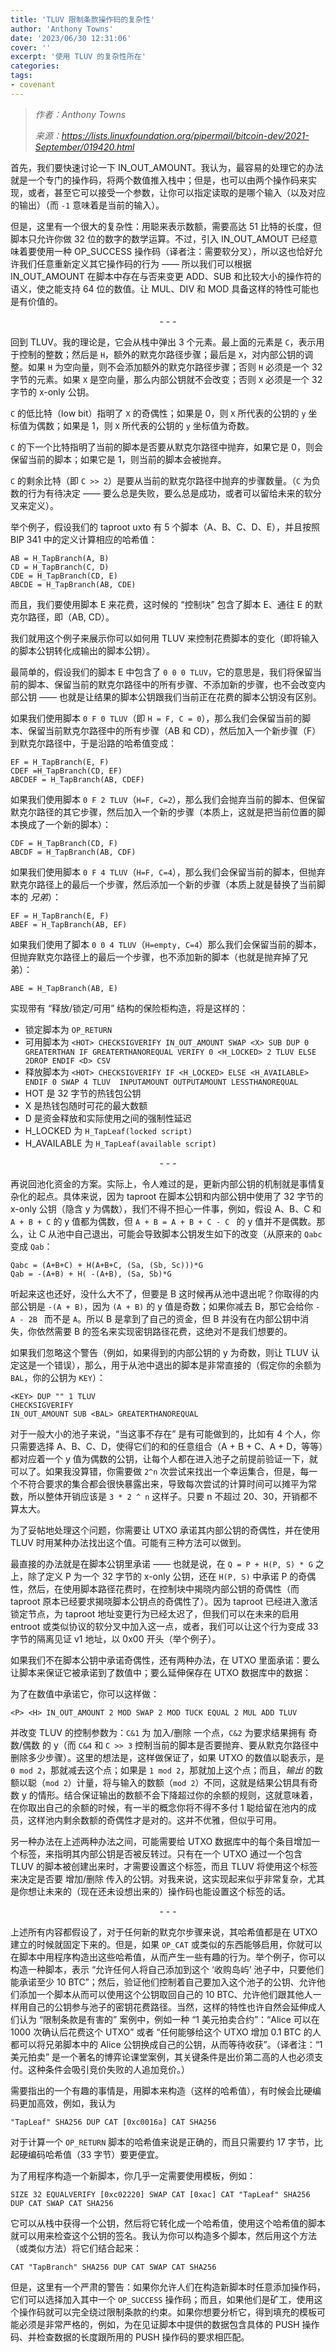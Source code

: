 ```yaml
---
title: 'TLUV 限制条款操作码的复杂性'
author: 'Anthony Towns'
date: '2023/06/30 12:31:06'
cover: ''
excerpt: '使用 TLUV 的复杂性所在'
categories:
tags:
- covenant
---
```



> *作者：Anthony Towns*
> 
> *来源：<https://lists.linuxfoundation.org/pipermail/bitcoin-dev/2021-September/019420.html>*



首先，我们要快速讨论一下 IN_OUT_AMOUNT。我认为，最容易的处理它的办法就是一个专门的操作码，将两个数值推入栈中；但是，也可以由两个操作码来实现，或者，甚至它可以接受一个参数，让你可以指定读取的是哪个输入（以及对应的输出）（而 `-1` 意味着是当前的输入）。

但是，这里有一个很大的复杂性：用聪来表示数额，需要高达 51 比特的长度，但脚本只允许你做 32 位的数字的数学运算。不过，引入 IN_OUT_AMOUT 已经意味着要使用一种 OP_SUCCESS 操作码（译者注：需要软分叉），所以这也恰好允许我们任意重新定义其它操作码的行为 —— 所以我们可以根据 IN_OUT_AMOUNT 在脚本中存在与否来变更 ADD、SUB 和比较大小的操作符的语义，使之能支持 64 位的数值。让 MUL、DIV 和 MOD 具备这样的特性可能也是有价值的。

<p style="text-align:center">- - -</p>


回到 TLUV。我的理论是，它会从栈中弹出 3 个元素。最上面的元素是 `C`，表示用于控制的整数；然后是 `H`，额外的默克尔路径步骤；最后是 `X`，对内部公钥的调整。如果 `H` 为空向量，则不会添加额外的默克尔路径步骤；否则 `H` 必须是一个 32 字节的元素。如果 `X` 是空向量，那么内部公钥就不会改变；否则 `X` 必须是一个 32 字节的 x-only 公钥。

`C` 的低比特（low bit）指明了 `X` 的奇偶性；如果是 0，则 `X` 所代表的公钥的 `y` 坐标值为偶数；如果是 1，则 `X` 所代表的公钥的 `y` 坐标值为奇数。

`C` 的下一个比特指明了当前的脚本是否要从默克尔路径中抛弃，如果它是 0，则会保留当前的脚本；如果它是 1，则当前的脚本会被抛弃。

`C` 的剩余比特（即 `C >> 2`）是要从当前的默克尔路径中抛弃的步骤数量。（`C` 为负数的行为有待决定 —— 要么总是失败，要么总是成功，或者可以留给未来的软分叉来定义）。

举个例子，假设我们的 taproot uxto 有 5 个脚本（A、B、C、D、E），并且按照 BIP 341 中的定义计算相应的哈希值：

```
AB = H_TapBranch(A, B)
CD = H_TapBranch(C, D)
CDE = H_TapBranch(CD, E)
ABCDE = H_TapBranch(AB, CDE)
```

而且，我们要使用脚本 E 来花费，这时候的 “控制块” 包含了脚本 E、通往 E 的默克尔路径，即（AB, CD）。

我们就用这个例子来展示你可以如何用 TLUV 来控制花费脚本的变化（即将输入的脚本公钥转化成输出的脚本公钥）。

最简单的，假设我们的脚本 E 中包含了 `0 0 0 TLUV`，它的意思是，我们将保留当前的脚本、保留当前的默克尔路径中的所有步骤、不添加新的步骤，也不会改变内部公钥 —— 也就是让结果的脚本公钥跟我们当前正在花费的脚本公钥没有区别。

如果我们使用脚本 `0 F 0 TLUV`（即 `H = F, C = 0`），那么我们会保留当前的脚本、保留当前默克尔路径中的所有步骤（AB 和 CD），然后加入一个新步骤（F）到默克尔路径中，于是沿路的哈希值变成：

```
EF = H_TapBranch(E, F)
CDEF =H_TapBranch(CD, EF)
ABCDEF = H_TapBranch(AB, CDEF)
```

如果我们使用脚本 `0 F 2 TLUV`（`H=F, C=2`），那么我们会抛弃当前的脚本、但保留默克尔路径的其它步骤，然后加入一个新的步骤（本质上，这就是把当前位置的脚本换成了一个新的脚本）：

```
CDF = H_TapBranch(CD, F)
ABCDF = H_TapBranch(AB, CDF)
```

如果我们使用脚本 `0 F 4 TLUV`（`H=F, C=4`），那么我们会保留当前的脚本，但抛弃默克尔路径上的最后一个步骤，然后添加一个新的步骤（本质上就是替换了当前脚本的 *兄弟*）：

```
EF = H_TapBranch(E, F)
ABEF = H_TapBranch(AB, EF)
```

如果我们使用了脚本 `0 0 4 TLUV`（`H=empty, C=4`）那么我们会保留当前的脚本，但抛弃默克尔路径上的最后一个步骤，也不添加新的脚本（也就是抛弃掉了兄弟）：

```
ABE = H_TapBranch(AB, E)
```

实现带有 “释放/锁定/可用” 结构的保险柜构造，将是这样的：

- 锁定脚本为 `OP_RETURN`
- 可用脚本为 `<HOT> CHECKSIGVERIFY IN_OUT_AMOUNT SWAP <X> SUB DUP 0 GREATERTHAN IF GREATERTHANOREQUAL VERIFY 0 <H_LOCKED> 2 TLUV ELSE 2DROP ENDIF <D> CSV`
- 释放脚本为 `<HOT> CHECKSIGVERIFY IF <H_LOCKED> ELSE <H_AVAILABLE> ENDIF 0 SWAP 4 TLUV  INPUTAMOUNT OUTPUTAMOUNT LESSTHANOREQUAL`
- HOT 是 32 字节的热钱包公钥
- X 是热钱包随时可花的最大数额
- D  是资金释放和实际使用之间的强制性延迟
- H_LOCKED 为 `H_TapLeaf(locked script)`
- H_AVAILABLE 为 `H_TapLeaf(available script)`

<p style="text-align:center">- - -</p>


再说回池化资金的方案。实际上，令人难过的是，更新内部公钥的机制就是事情复杂化的起点。具体来说，因为 taproot 在脚本公钥和内部公钥中使用了 32 字节的 x-only 公钥（隐含 y 为偶数），我们不得不担心一件事，例如，假设 A、B、C 和 `A + B + C` 的 y 值都为偶数，但 `A + B = A + B + C - C ` 的 y 值并不是偶数。那么，让 C 从池中自己退出，可能会导致脚本公钥发生如下的改变（从原来的 `Qabc` 变成 `Qab`：

```
Qabc = (A+B+C) + H(A+B+C, (Sa, (Sb, Sc)))*G
Qab = -(A+B) + H( -(A+B), (Sa, Sb)*G
```

听起来这也还好，没什么大不了，但要是 B 这时候再从池中退出呢？你取得的内部公钥是 `-(A + B)`，因为 `(A + B)` 的 y 值是奇数；如果你减去 B，那它会给你 `- A - 2B ` 而不是 `A`。所以 B 是拿到了自己的资金，但 B 并没有在内部公钥中消失，你依然需要 B 的签名来实现密钥路径花费，这绝对不是我们想要的。

如果我们忽略这个警告（例如，如果得到的内部公钥的 y 为奇数，则让 TLUV 认定这是一个错误），那么，用于从池中退出的脚本是非常直接的（假定你的余额为 `BAL`，你的公钥为 `KEY`）：

```
<KEY> DUP "" 1 TLUV
CHECKSIGVERIFY 
IN_OUT_AMOUNT SUB <BAL> GREATERTHANOREQUAL
```

对于一般大小的池子来说，“当这事不存在” 是有可能做到的，比如有 4 个人，你只需要选择 A、B、C、D，使得它们的和的任意组合（A + B + C、A + D，等等）都对应着一个 y 值为偶数的公钥，让每个人都在进入池子之前提前验证一下，就可以了。如果我没算错，你需要做 `2^n` 次尝试来找出一个幸运集合，但是，每一个不符合要求的集合都会很快暴露出来，导致每次尝试的计算时间可以摊平为常数，所以整体开销应该是 `3 * 2 ^ n` 这样子。只要 n 不超过 20、30，开销都不算太大。

为了妥帖地处理这个问题，你需要让 UTXO 承诺其内部公钥的奇偶性，并在使用 TLUV 时用某种办法找出这个值。可能有三种方法可以做到。

最直接的办法就是在脚本公钥里承诺 —— 也就是说，在 `Q = P + H(P, S) * G` 之上，除了定义 P 为一个 32 字节的 x-only 公钥，还在 `H(P, S)` 中承诺 P 的奇偶性，然后，在使用脚本路径花费时，在控制块中揭晓内部公钥的奇偶性（而 taproot 原本已经要求揭晓脚本公钥点的奇偶性了）。因为 taproot 已经进入激活锁定节点，为 taproot 地址变更行为已经太迟了，但我们可以在未来的启用 entroot 或类似协议的软分叉中加入这一点，或者，我们可以让这个行为变成 33 字节的隔离见证 v1 地址，以 0x00 开头（举个例子）。

如果我们不在脚本公钥中承诺奇偶性，还有两种办法，在 UTXO 里面承诺：要么让脚本来保证它被承诺到了数值中；要么延伸保存在 UTXO 数据库中的数据：

为了在数值中承诺它，你可以这样做：

```
<P> <H> IN_OUT_AMOUNT 2 MOD SWAP 2 MOD TUCK EQUAL 2 MUL ADD TLUV
```

并改变 TLUV 的控制参数为：`C&1` 为 加入/删除 一个点，`C&2` 为要求结果拥有 奇数/偶数 的 y（而 `C&4` 和 `C >> 3` 控制当前的脚本是否要抛弃、要从默克尔路径中删除多少步骤）。这里的想法是，这样做保证了，如果 UTXO 的数值以聪表示，是 `0 mod 2`，那就减去这个点；如果是 `1 mod 2`，那就加上这个点；而且，*输出* 的数额以聪（`mod 2`）计量，将与输入的数额（`mod 2`）不同，这就是结果公钥具有奇数 y 的情形。结合保证输出的数额不会下降超过你的余额的规则，这就意味着，在你取出自己的余额的时候，有一半的概念你将不得不多付 1 聪给留在池内的成员，这样池内剩余数额的奇偶性才是对的。这并不优雅，但似乎可用。

 另一种办法在上述两种办法之间，可能需要给 UTXO 数据库中的每个条目增加一个标签，来指明其内部公钥是否被反转过。只有在一个 UTXO 通过一个包含 TLUV 的脚本被创建出来时，才需要设置这个标签，而且 TLUV 将使用这个标签来决定是否要 增加/删除 传入的公钥。对我来说，这实现起来似乎非常复杂，尤其是你想让未来的（现在还未设想出来的）操作码也能设置这个标签的话。

<p style="text-align:center">- - -</p>


上述所有内容都假设了，对于任何新的默克尔步骤来说，其哈希值都是在 UTXO 建立的时候就固定下来的。但是，如果 `OP_CAT` 或类似的东西能够启用，你就可以在脚本中用程序构造出这些哈希值，从而产生一些有趣的行为。举个例子，你可以构造一种脚本，表示 “允许任何人将自己添加到这个 ‘收购岛屿’ 池子中，只要他们能承诺至少 10 BTC”；然后，验证他们控制着自己要加入这个池子的公钥、允许他们添加一个脚本从而可以使用这个公钥取回自己的 10 BTC、允许他们跟其他人一样用自己的公钥参与池子的密钥花费路径。当然，这样的特性也许自然会延伸成人们认为 “限制条款是有害的” 案例中，例如一种 “1 美元拍卖合约”：“Alice 可以在 1000 次确认后花费这个 UTXO” 或者 “任何能够给这个 UTXO 增加 0.1 BTC 的人都可以将兄弟脚本中的 Alice 公钥换成自己的公钥，从而等待收获”。（译者注：“1 美元拍卖” 是一个著名的博弈论课堂案例，其关键条件是出价第二高的人也必须支付。这种条件会吸引竞价失败的人追加竞价。）

需要指出的一个有趣的事情是，用脚本来构造（这样的哈希值），有时候会比硬编码更加高效，例如，我认为

```
"TapLeaf" SHA256 DUP CAT [0xc0016a] CAT SHA256
```

对于计算一个 `OP_RETURN` 脚本的哈希值来说是正确的，而且只需要约 17 字节，比起硬编码哈希值（33 字节）要更便宜。

为了用程序构造一个新脚本，你几乎一定需要使用模板，例如：

```
SIZE 32 EQUALVERIFY [0xc02220] SWAP CAT [0xac] CAT "TapLeaf" SHA256 DUP CAT SWAP CAT SHA256
```

它可以从栈中获得一个公钥，然后将它转化成一个哈希值，使用这个哈希值的脚本就可以用来检查这个公钥的签名。我认为你可以构造多个脚本，然后用这个方法（或类似方法）将它们结合起来：

```
CAT "TapBranch" SHA256 DUP CAT SWAP CAT SHA256
```

但是，这里有一个严肃的警告：如果你允许人们在构造新脚本时任意添加操作码，它们可以选择加入其中一个 `OP_SUCCESS` 操作码；而且，如果他们是矿工，使用这个操作码就可以完全绕过限制条款的约束。如果你想要分析它，得到填充的模板可能必须是非常严格的，例如，为在见证脚本中提供的数据包含具体的 PUSH 操作码、并检查数据的长度跟所用的 PUSH 操作码的要求相匹配。

